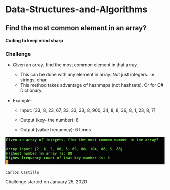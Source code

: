 # Data-Structures-and-Algorithms

## Find the most common element in an array?

#### Coding to keep mind sharp

### Challenge
* Given an array, find the most common element in that array.
  - This can be done with any element in array.  Not just integers.  i.e. strings, char.
  - This method takes advantage of hashmaps (not hashsets).  Or for C# Dictionary.

* Example:
  - Input: [33, 8, 23, 67, 33, 33, 33, 8, 900, 34, 8, 8, 36, 8, 1, 23, 8, 7]

  - Output (key- the number): 8
  - Output (value frequency): 6 times


![](../../assets/MostCommonInArray.PNG?raw=true)

```
Carlos Castillo
```
Challenge started on January 25, 2020
